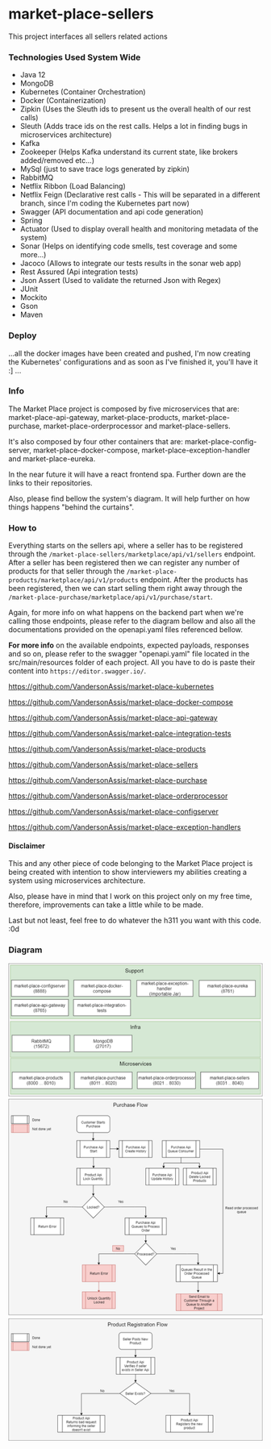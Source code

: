 # market-place-sellers
This project interfaces all sellers related actions

### Technologies Used System Wide
- Java 12
- MongoDB
- Kubernetes (Container Orchestration)
- Docker (Containerization)
- Zipkin (Uses the Sleuth ids to present us the overall health of our rest calls)
- Sleuth (Adds trace ids on the rest calls. Helps a lot in finding bugs in microservices architecture)
- Kafka
- Zookeeper (Helps Kafka understand its current state, like brokers added/removed etc...)
- MySql (just to save trace logs generated by zipkin)
- RabbitMQ
- Netflix Ribbon (Load Balancing)
- Netflix Feign (Declarative rest calls - This will be separated in a different branch, since I'm coding the Kubernetes part now)
- Swagger (API documentation and api code generation)
- Spring
- Actuator (Used to display overall health and monitoring metadata of the system)
- Sonar (Helps on identifying code smells, test coverage and some more...)
- Jacoco (Allows to integrate our tests results in the sonar web app)
- Rest Assured (Api integration tests)
- Json Assert (Used to validate the returned Json with Regex)
- JUnit
- Mockito
- Gson
- Maven

### Deploy
...all the docker images have been created and pushed, I'm now creating the Kubernetes' configurations and as soon as I've finished it, you'll have it :] ...

### Info
The Market Place project is composed by five microservices that are:
market-place-api-gateway, market-place-products, market-place-purchase, market-place-orderprocessor 
and market-place-sellers.

It's also composed by four other containers that are:
market-place-config-server, market-place-docker-compose, market-place-exception-handler and 
market-place-eureka. 
 
In the near future it will have a react frontend spa. Further down are the links to their repositories.

Also, please find bellow the system's diagram. It will help further on how things 
happens "behind the curtains".

### How to
Everything starts on the sellers api, where a seller has to be registered through the 
`/market-place-sellers/marketplace/api/v1/sellers` endpoint. After a seller has been registered then we can 
register any number of products for that seller through the 
`/market-place-products/marketplace/api/v1/products` endpoint. After the products has been registered, then 
we can start selling them right away through the `/market-place-purchase/marketplace/api/v1/purchase/start`.

Again, for more info on what happens on the backend part when we're calling those endpoints, please refer 
to the diagram bellow and also all the documentations provided on the openapi.yaml files referenced bellow. 

<b>For more info</b> on the available endpoints, expected payloads, 
responses and so on, please refer to the swagger "openapi.yaml" file
located in the src/main/resources folder of each project. All you have to do is paste their content into 
`https://editor.swagger.io/`.

https://github.com/VandersonAssis/market-place-kubernetes

https://github.com/VandersonAssis/market-place-docker-compose

https://github.com/VandersonAssis/market-place-api-gateway

https://github.com/VandersonAssis/market-palce-integration-tests

https://github.com/VandersonAssis/market-place-products

https://github.com/VandersonAssis/market-place-sellers

https://github.com/VandersonAssis/market-place-purchase

https://github.com/VandersonAssis/market-place-orderprocessor

https://github.com/VandersonAssis/market-place-configserver

https://github.com/VandersonAssis/market-place-exception-handlers

#### Disclaimer
This and any other piece of code belonging to the Market Place project is 
being created with intention to show interviewers my abilities creating 
a system using microservices architecture.

Also, please have in mind that 
I work on this project only on my free time, therefore, improvements can take a little while to be made.

Last but not least, feel free to do whatever the h311 you want with this code. :0d

### Diagram
![alt text](https://raw.githubusercontent.com/VandersonAssis/market-place-support-files/master/diagrams/system-diagram.png)